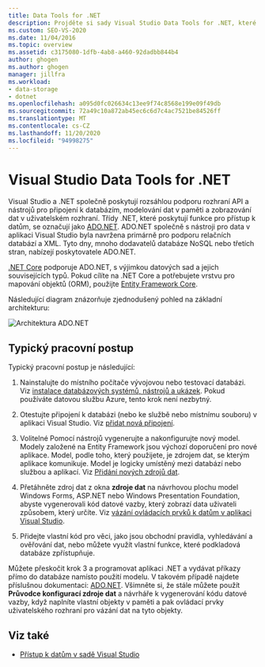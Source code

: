 ```yaml
---
title: Data Tools for .NET
description: Projděte si sady Visual Studio Data Tools for .NET, které poskytují podporu rozhraní API a nástrojů pro připojení k databázím, modelování dat v paměti a zobrazení dat v uživatelském rozhraní.
ms.custom: SEO-VS-2020
ms.date: 11/04/2016
ms.topic: overview
ms.assetid: c3175080-1dfb-4ab8-a460-92dadbb844b4
author: ghogen
ms.author: ghogen
manager: jillfra
ms.workload:
- data-storage
- dotnet
ms.openlocfilehash: a095d0fc026634c13ee9f74c8568e199e09f49db
ms.sourcegitcommit: 72a49c10a872ab45ec6c6d7c4ac7521be84526ff
ms.translationtype: MT
ms.contentlocale: cs-CZ
ms.lasthandoff: 11/20/2020
ms.locfileid: "94998275"
---
```

# <a name="visual-studio-data-tools-for-net"></a>Visual Studio Data Tools for .NET

Visual Studio a .NET společně poskytují rozsáhlou podporu rozhraní API a nástrojů pro připojení k databázím, modelování dat v paměti a zobrazování dat v uživatelském rozhraní. Třídy .NET, které poskytují funkce pro přístup k datům, se označují jako [ADO.NET](/dotnet/framework/data/adonet/index). ADO.NET společně s nástroji pro data v aplikaci Visual Studio byla navržena primárně pro podporu relačních databází a XML. Tyto dny, mnoho dodavatelů databáze NoSQL nebo třetích stran, nabízejí poskytovatele ADO.NET.

[.NET Core](/dotnet/core/) podporuje ADO.NET, s výjimkou datových sad a jejich souvisejících typů. Pokud cílíte na .NET Core a potřebujete vrstvu pro mapování objektů (ORM), použijte [Entity Framework Core](/ef/core/).

Následující diagram znázorňuje zjednodušený pohled na základní architekturu:

![Architektura ADO.NET](../data-tools/media/raddata-ado-net-architecture-diagram.png)

## <a name="typical-workflow"></a>Typický pracovní postup

Typický pracovní postup je následující:

1. Nainstalujte do místního počítače vývojovou nebo testovací databázi. Viz [instalace databázových systémů, nástrojů a ukázek](../data-tools/installing-database-systems-tools-and-samples.md). Pokud používáte datovou službu Azure, tento krok není nezbytný.

2. Otestujte připojení k databázi (nebo ke službě nebo místnímu souboru) v aplikaci Visual Studio. Viz [přidat nová připojení](../data-tools/add-new-connections.md).

3. Volitelné Pomocí nástrojů vygenerujte a nakonfigurujte nový model. Modely založené na Entity Framework jsou výchozí doporučení pro nové aplikace. Model, podle toho, který použijete, je zdrojem dat, se kterým aplikace komunikuje. Model je logicky umístěný mezi databází nebo službou a aplikací. Viz [Přidání nových zdrojů dat](../data-tools/add-new-data-sources.md).

4. Přetáhněte zdroj dat z okna **zdroje dat** na návrhovou plochu model Windows Forms, ASP.NET nebo Windows Presentation Foundation, abyste vygenerovali kód datové vazby, který zobrazí data uživateli způsobem, který určíte. Viz [vázání ovládacích prvků k datům v aplikaci Visual Studio](../data-tools/bind-controls-to-data-in-visual-studio.md).

5. Přidejte vlastní kód pro věci, jako jsou obchodní pravidla, vyhledávání a ověřování dat, nebo můžete využít vlastní funkce, které podkladová databáze zpřístupňuje.

Můžete přeskočit krok 3 a programovat aplikaci .NET a vydávat příkazy přímo do databáze namísto použití modelu. V takovém případě najdete příslušnou dokumentaci: [ADO.NET](/dotnet/framework/data/adonet/index). Všimněte si, že stále můžete použít **Průvodce konfigurací zdroje dat** a návrháře k vygenerování kódu datové vazby, když naplníte vlastní objekty v paměti a pak ovládací prvky uživatelského rozhraní pro vázání dat na tyto objekty.

## <a name="see-also"></a>Viz také

- [Přístup k datům v sadě Visual Studio](../data-tools/accessing-data-in-visual-studio.md)

